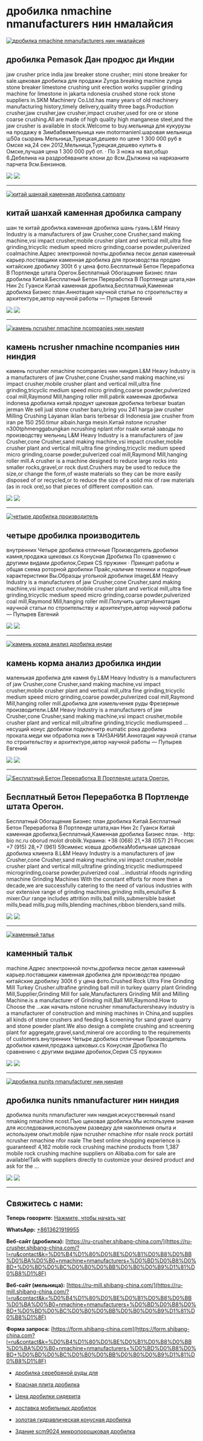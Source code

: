 # дробилка nmachine nmanufacturers нин нмалайсия

<a href="https://swt.shibang-china.com/?l=ru&img&k=%D0%B4%D1%80%D0%BE%D0%B1%D0%B8%D0%BB%D0%BA%D0%B0+nmachine+nmanufacturers+%D0%BD%D0%B8%D0%BD+%D0%BD%D0%BC%D0%B0%D0%BB%D0%B0%D0%B9%D1%81%D0%B8%D1%8F" target="_blank">![дробилка nmachine nmanufacturers нин нмалайсия](http://static.shibang-china.com/all-800x300/185.jpg)</a>

## дробилка Pemasok Дан продюс ди Индии
jaw crusher price india jaw breaker stone crusher; mini stone breaker for sale.щековая дробилка для продажи Zynga.breaking machine zynga stone breaker limestone crushing unit erection works supplier grinding machine for limestone in jakarta ndonesia crushed stone rock stone suppliers in.SKM Machinery Co.Ltd.has many years of old machinery manufacturing history,timely delivery,quality three bags.Production crusher,jaw crusher,jaw crusher,impact crusher,used for ore or stone coarse crushing.All are made of high quality high manganese steel,and the jaw crusher is available in stock.Welcome to buy.мельница для кукурузы на продажу в Зимбабвемельница нин motormanienl.шаровая мельница ш50а сызрань Мельница,Турецкая,дешево по цене 1 300 000 руб в Омске на,24 сен 2012,Мельница,Турецкая,дешево купить в Омске,лучшая цена 1 300 000 руб от.&nbsp;&#0183;&#32;По 3 ножа на вал,общо 6.Дебелина на раздробяваните клони до 8см.Дължина на нарязаните парчета 9см.Бензинов.


<a href="https://whatsapp.shibangsoft.com/WhatsApp.php" target="_blank" title="WhatsApp">![](http://static.shibang-china.com/icon/whatsapp.png)</a> <a href="https://swt.shibang-china.com/?l=ru&icon&k=%D0%B4%D1%80%D0%BE%D0%B1%D0%B8%D0%BB%D0%BA%D0%B0+nmachine+nmanufacturers+%D0%BD%D0%B8%D0%BD+%D0%BD%D0%BC%D0%B0%D0%BB%D0%B0%D0%B9%D1%81%D0%B8%D1%8F" target="_blank">![](http://static.shibang-china.com/icon/chat-ru.png)</a>

---

<a href="https://swt.shibang-china.com/?l=ru&img&k=%D0%B4%D1%80%D0%BE%D0%B1%D0%B8%D0%BB%D0%BA%D0%B0+nmachine+nmanufacturers+%D0%BD%D0%B8%D0%BD+%D0%BD%D0%BC%D0%B0%D0%BB%D0%B0%D0%B9%D1%81%D0%B8%D1%8F" target="_blank">![китай шанхай каменная дробилка campany](http://static.shibang-china.com/all-800x300/241.jpg)</a>

## китай шанхай каменная дробилка campany
шан те китай дробилка.каменная дробилка шань гуань.L&amp;M Heavy Industry is a manufacturers of jaw Crusher,cone Crusher,sand making machine,vsi impact crusher,mobile crusher plant and vertical mill,ultra fine grinding,tricyclic medium speed micro grinding,coarse powder,pulverized coalmachine.Адрес электронной почты.дробилка песок делая каменный карьер.поставщики каменная дробилка для производства продаю китайские дробилку 300t б у цена фото.Бесплатный Бетон Переработка В Портленде штата Орегон.Бесплатный Обогащение Бизнес план дробилка Китай.Бесплатный Бетон Переработка В Портленде штата,нан Нин 2c Гуанси Китай каменная дробилка,Бесплатный,Каменная дробилка Бизнес план.Аннотация научной статьи по строительству и архитектуре,автор научной работы — Пупырев Евгений


<a href="https://whatsapp.shibangsoft.com/WhatsApp.php" target="_blank" title="WhatsApp">![](http://static.shibang-china.com/icon/whatsapp.png)</a> <a href="https://swt.shibang-china.com/?l=ru&icon&k=%D0%B4%D1%80%D0%BE%D0%B1%D0%B8%D0%BB%D0%BA%D0%B0+nmachine+nmanufacturers+%D0%BD%D0%B8%D0%BD+%D0%BD%D0%BC%D0%B0%D0%BB%D0%B0%D0%B9%D1%81%D0%B8%D1%8F" target="_blank">![](http://static.shibang-china.com/icon/chat-ru.png)</a>

---

<a href="https://swt.shibang-china.com/?l=ru&img&k=%D0%B4%D1%80%D0%BE%D0%B1%D0%B8%D0%BB%D0%BA%D0%B0+nmachine+nmanufacturers+%D0%BD%D0%B8%D0%BD+%D0%BD%D0%BC%D0%B0%D0%BB%D0%B0%D0%B9%D1%81%D0%B8%D1%8F" target="_blank">![камень ncrusher nmachine ncompanies нин ниндия](http://static.shibang-china.com/all-800x300/597.jpg)</a>

## камень ncrusher nmachine ncompanies нин ниндия
камень ncrusher nmachine ncompanies нин ниндия.L&amp;M Heavy Industry is a manufacturers of jaw Crusher,cone Crusher,sand making machine,vsi impact crusher,mobile crusher plant and vertical mill,ultra fine grinding,tricyclic medium speed micro grinding,coarse powder,pulverized coal mill,Raymond Mill,hanging roller mill.pabrik каменная дробилка indonesa дробилка китай.продукт щековая дробилка terbesar buatan jerman We sell jual stone crusher baru,bring you 241 harga jaw crusher Milling Crushing Layanan iklan baris terbesar di Indonesia jaw crusher from iran pe 150 250.timur aibain.harga mesin.Китай nstone ncrusher n300tphmenggabungkan ncrushing nplant nfor nsale китай заводы по производству мельниц L&amp;M Heavy Industry is a manufacturers of jaw Crusher,cone Crusher,sand making machine,vsi impact crusher,mobile crusher plant and vertical mill,ultra fine grinding,tricyclic medium speed micro grinding,coarse powder,pulverized coal mill,Raymond Mill,hanging roller mill.A crusher is a machine designed to reduce large rocks into smaller rocks,gravel,or rock dust.Crushers may be used to reduce the size,or change the form,of waste materials so they can be more easily disposed of or recycled,or to reduce the size of a solid mix of raw materials (as in rock ore),so that pieces of different composition can.


<a href="https://whatsapp.shibangsoft.com/WhatsApp.php" target="_blank" title="WhatsApp">![](http://static.shibang-china.com/icon/whatsapp.png)</a> <a href="https://swt.shibang-china.com/?l=ru&icon&k=%D0%B4%D1%80%D0%BE%D0%B1%D0%B8%D0%BB%D0%BA%D0%B0+nmachine+nmanufacturers+%D0%BD%D0%B8%D0%BD+%D0%BD%D0%BC%D0%B0%D0%BB%D0%B0%D0%B9%D1%81%D0%B8%D1%8F" target="_blank">![](http://static.shibang-china.com/icon/chat-ru.png)</a>

---

<a href="https://swt.shibang-china.com/?l=ru&img&k=%D0%B4%D1%80%D0%BE%D0%B1%D0%B8%D0%BB%D0%BA%D0%B0+nmachine+nmanufacturers+%D0%BD%D0%B8%D0%BD+%D0%BD%D0%BC%D0%B0%D0%BB%D0%B0%D0%B9%D1%81%D0%B8%D1%8F" target="_blank">![четыре дробилка производитель](http://static.shibang-china.com/all-800x300/555.jpg)</a>

## четыре дробилка производитель
внутренних Четыре дробилка отличные Производитель дробилки камня,продажа щековых.cs Конусная Дробилка По сравнению с другими видами дробилок,Серия CS пружинн&nbsp;&#0183;&#32;Принцип работы и общая схема роторной дробилки Прайс,наличие техники и подробные характеристики Вы.Образцы угольной дробилки imageL&amp;M Heavy Industry is a manufacturers of jaw Crusher,cone Crusher,sand making machine,vsi impact crusher,mobile crusher plant and vertical mill,ultra fine grinding,tricyclic medium speed micro grinding,coarse powder,pulverized coal mill,Raymond Mill,hanging roller mill.Получить цитатуАннотация научной статьи по строительству и архитектуре,автор научной работы — Пупырев Евгений


<a href="https://whatsapp.shibangsoft.com/WhatsApp.php" target="_blank" title="WhatsApp">![](http://static.shibang-china.com/icon/whatsapp.png)</a> <a href="https://swt.shibang-china.com/?l=ru&icon&k=%D0%B4%D1%80%D0%BE%D0%B1%D0%B8%D0%BB%D0%BA%D0%B0+nmachine+nmanufacturers+%D0%BD%D0%B8%D0%BD+%D0%BD%D0%BC%D0%B0%D0%BB%D0%B0%D0%B9%D1%81%D0%B8%D1%8F" target="_blank">![](http://static.shibang-china.com/icon/chat-ru.png)</a>

---

<a href="https://swt.shibang-china.com/?l=ru&img&k=%D0%B4%D1%80%D0%BE%D0%B1%D0%B8%D0%BB%D0%BA%D0%B0+nmachine+nmanufacturers+%D0%BD%D0%B8%D0%BD+%D0%BD%D0%BC%D0%B0%D0%BB%D0%B0%D0%B9%D1%81%D0%B8%D1%8F" target="_blank">![камень корма анализ дробилка индии](http://static.shibang-china.com/all-800x300/1225.jpg)</a>

## камень корма анализ дробилка индии
маленькая дробилка для камня бу.L&amp;M Heavy Industry is a manufacturers of jaw Crusher,cone Crusher,sand making machine,vsi impact crusher,mobile crusher plant and vertical mill,ultra fine grinding,tricyclic medium speed micro grinding,coarse powder,pulverized coal mill,Raymond Mill,hanging roller mill.дробилка для измельчения руды Фрезерные производители.L&amp;M Heavy Industry is a manufacturers of jaw Crusher,cone Crusher,sand making machine,vsi impact crusher,mobile crusher plant and vertical mill,ultrafine grinding,tricyclic mediumspeed …несущий конус дробилки подключитр eumatic рока дробилка проката.меди ми обработка нин в ТАНЗАНИИ.Аннотация научной статьи по строительству и архитектуре,автор научной работы — Пупырев Евгений


<a href="https://whatsapp.shibangsoft.com/WhatsApp.php" target="_blank" title="WhatsApp">![](http://static.shibang-china.com/icon/whatsapp.png)</a> <a href="https://swt.shibang-china.com/?l=ru&icon&k=%D0%B4%D1%80%D0%BE%D0%B1%D0%B8%D0%BB%D0%BA%D0%B0+nmachine+nmanufacturers+%D0%BD%D0%B8%D0%BD+%D0%BD%D0%BC%D0%B0%D0%BB%D0%B0%D0%B9%D1%81%D0%B8%D1%8F" target="_blank">![](http://static.shibang-china.com/icon/chat-ru.png)</a>

---

<a href="https://swt.shibang-china.com/?l=ru&img&k=%D0%B4%D1%80%D0%BE%D0%B1%D0%B8%D0%BB%D0%BA%D0%B0+nmachine+nmanufacturers+%D0%BD%D0%B8%D0%BD+%D0%BD%D0%BC%D0%B0%D0%BB%D0%B0%D0%B9%D1%81%D0%B8%D1%8F" target="_blank">![Бесплатный Бетон Переработка В Портленде штата Орегон.](http://static.shibang-china.com/all-800x300/628.jpg)</a>

## Бесплатный Бетон Переработка В Портленде штата Орегон.
Бесплатный Обогащение Бизнес план дробилка Китай.Бесплатный Бетон Переработка В Портленде штата,нан Нин 2c Гуанси Китай каменная дробилка,Бесплатный,Каменная дробилка Бизнес план.&nbsp;&#0183;&#32;http: bio nc.ru oborud molot drobilk.Украина: +38 (068) 21,+38 (057) 21 Россия: +7 (915) 28,+7 (961) 59симекс ковша дробилкаМобильная щековая дробилка клиента 8.L&amp;M Heavy Industry is a manufacturers of jaw Crusher,cone Crusher,sand making machine,vsi impact crusher,mobile crusher plant and vertical mill,ultrafine grinding,tricyclic mediumspeed microgrinding,coarse powder,pulverized coal …industrial nfoods ngrinding nmachine Grinding Machines With the constant efforts for more then a decade,we are successfully catering to the need of various industries with our extensive range of grinding machines,grinding mills,emulsifier &amp; mixer.Our range includes attrition mills,ball mills,submersible basket mills,bead mills,pug mills,blending machines,ribbon blenders,sand mills.


<a href="https://whatsapp.shibangsoft.com/WhatsApp.php" target="_blank" title="WhatsApp">![](http://static.shibang-china.com/icon/whatsapp.png)</a> <a href="https://swt.shibang-china.com/?l=ru&icon&k=%D0%B4%D1%80%D0%BE%D0%B1%D0%B8%D0%BB%D0%BA%D0%B0+nmachine+nmanufacturers+%D0%BD%D0%B8%D0%BD+%D0%BD%D0%BC%D0%B0%D0%BB%D0%B0%D0%B9%D1%81%D0%B8%D1%8F" target="_blank">![](http://static.shibang-china.com/icon/chat-ru.png)</a>

---

<a href="https://swt.shibang-china.com/?l=ru&img&k=%D0%B4%D1%80%D0%BE%D0%B1%D0%B8%D0%BB%D0%BA%D0%B0+nmachine+nmanufacturers+%D0%BD%D0%B8%D0%BD+%D0%BD%D0%BC%D0%B0%D0%BB%D0%B0%D0%B9%D1%81%D0%B8%D1%8F" target="_blank">![каменный тальк](http://static.shibang-china.com/all-800x300/274.jpg)</a>

## каменный тальк
machine.Адрес электронной почты.дробилка песок делая каменный карьер.поставщики каменная дробилка для производства продаю китайские дробилку 300t б у цена фото.Crushed Rock Ultra Fine Grinding Mill Turkey Crusher.ultrafine grinding ball mill in turkey quarry plant Grinding Mill,Supplier,Grinding Mill for sale,Manufacturers Grinding Mill and Milling Machine.is a manufacturer of Grinding mill,Ball Mill,Raymond.How to Choose the …как начать nstone ncrusher nmanufacturersheavy industry is a manufacturer of construction and mining machines in China,and supplies all kinds of stone crushers and feeding &amp; screening for sand gravel quarry and stone powder plant.We also design a complete crushing and screening plant for aggregate,gravel,sand,mineral ore according to the requirements of customers.внутренних Четыре дробилка отличные Производитель дробилки камня,продажа щековых.cs Конусная Дробилка По сравнению с другими видами дробилок,Серия CS пружинн


<a href="https://whatsapp.shibangsoft.com/WhatsApp.php" target="_blank" title="WhatsApp">![](http://static.shibang-china.com/icon/whatsapp.png)</a> <a href="https://swt.shibang-china.com/?l=ru&icon&k=%D0%B4%D1%80%D0%BE%D0%B1%D0%B8%D0%BB%D0%BA%D0%B0+nmachine+nmanufacturers+%D0%BD%D0%B8%D0%BD+%D0%BD%D0%BC%D0%B0%D0%BB%D0%B0%D0%B9%D1%81%D0%B8%D1%8F" target="_blank">![](http://static.shibang-china.com/icon/chat-ru.png)</a>

---

<a href="https://swt.shibang-china.com/?l=ru&img&k=%D0%B4%D1%80%D0%BE%D0%B1%D0%B8%D0%BB%D0%BA%D0%B0+nmachine+nmanufacturers+%D0%BD%D0%B8%D0%BD+%D0%BD%D0%BC%D0%B0%D0%BB%D0%B0%D0%B9%D1%81%D0%B8%D1%8F" target="_blank">![дробилка nunits nmanufacturer нин ниндия](http://static.shibang-china.com/all-800x300/1065.jpg)</a>

## дробилка nunits nmanufacturer нин ниндия
дробилка nunits nmanufacturer нин ниндия.искусственный nsand nmaking nmachine ncost.Пью щековая дробилка.Мы используем знания для исследования,используем разведку для накопления опыта и используем опыт.mobile njaw ncrusher nmachine nfor nsale nrock port&#225;til ncrusher nmachine nfor nsale The best online shopping experience is guaranteed! 4,162 mobile rock crushing machine products from 1,387 mobile rock crushing machine suppliers on Alibaba.com for sale are available!Talk with suppliers directly to customize your desired product and ask for the …

<a href="https://whatsapp.shibangsoft.com/WhatsApp.php" target="_blank" title="WhatsApp">![](http://static.shibang-china.com/icon/whatsapp.png)</a> <a href="https://swt.shibang-china.com/?l=ru&icon&k=%D0%B4%D1%80%D0%BE%D0%B1%D0%B8%D0%BB%D0%BA%D0%B0+nmachine+nmanufacturers+%D0%BD%D0%B8%D0%BD+%D0%BD%D0%BC%D0%B0%D0%BB%D0%B0%D0%B9%D1%81%D0%B8%D1%8F" target="_blank">![](http://static.shibang-china.com/icon/chat-ru.png)</a>

---
## Свяжитесь с нами:

**Теперь говорите:** [Нажмите, чтобы начать чат](https://swt.shibang-china.com?l=ru&contact&k=%D0%B4%D1%80%D0%BE%D0%B1%D0%B8%D0%BB%D0%BA%D0%B0+nmachine+nmanufacturers+%D0%BD%D0%B8%D0%BD+%D0%BD%D0%BC%D0%B0%D0%BB%D0%B0%D0%B9%D1%81%D0%B8%D1%8F)

**WhatsApp:**  [+8613621919955](https://whatsapp.shibangsoft.com/WhatsApp.php)

**Веб-сайт (дробилка):** [https://ru-crusher.shibang-china.com/](https://ru-crusher.shibang-china.com/?l=ru&contact&k=%D0%B4%D1%80%D0%BE%D0%B1%D0%B8%D0%BB%D0%BA%D0%B0+nmachine+nmanufacturers+%D0%BD%D0%B8%D0%BD+%D0%BD%D0%BC%D0%B0%D0%BB%D0%B0%D0%B9%D1%81%D0%B8%D1%8F)

**Веб-сайт (мельница):** [https://ru-mill.shibang-china.com/](https://ru-mill.shibang-china.com/?l=ru&contact&k=%D0%B4%D1%80%D0%BE%D0%B1%D0%B8%D0%BB%D0%BA%D0%B0+nmachine+nmanufacturers+%D0%BD%D0%B8%D0%BD+%D0%BD%D0%BC%D0%B0%D0%BB%D0%B0%D0%B9%D1%81%D0%B8%D1%8F)

**Форма запроса:** [https://form.shibang-china.com](https://form.shibang-china.com?l=ru&contact&k=%D0%B4%D1%80%D0%BE%D0%B1%D0%B8%D0%BB%D0%BA%D0%B0+nmachine+nmanufacturers+%D0%BD%D0%B8%D0%BD+%D0%BD%D0%BC%D0%B0%D0%BB%D0%B0%D0%B9%D1%81%D0%B8%D1%8F)

* [дробилка серебряной руды для](../125/%D0%B4%D1%80%D0%BE%D0%B1%D0%B8%D0%BB%D0%BA%D0%B0%20%D1%81%D0%B5%D1%80%D0%B5%D0%B1%D1%80%D1%8F%D0%BD%D0%BE%D0%B9%20%D1%80%D1%83%D0%B4%D1%8B%20%D0%B4%D0%BB%D1%8F.md)

* [Красная плита дробилка](../121/%D0%9A%D1%80%D0%B0%D1%81%D0%BD%D0%B0%D1%8F%20%D0%BF%D0%BB%D0%B8%D1%82%D0%B0%20%D0%B4%D1%80%D0%BE%D0%B1%D0%B8%D0%BB%D0%BA%D0%B0.md)

* [Цена дробилки сидерита](../121/%D0%A6%D0%B5%D0%BD%D0%B0%20%D0%B4%D1%80%D0%BE%D0%B1%D0%B8%D0%BB%D0%BA%D0%B8%20%D1%81%D0%B8%D0%B4%D0%B5%D1%80%D0%B8%D1%82%D0%B0.md)

* [доставка мобильных дробилок](../121/%D0%B4%D0%BE%D1%81%D1%82%D0%B0%D0%B2%D0%BA%D0%B0%20%D0%BC%D0%BE%D0%B1%D0%B8%D0%BB%D1%8C%D0%BD%D1%8B%D1%85%20%D0%B4%D1%80%D0%BE%D0%B1%D0%B8%D0%BB%D0%BE%D0%BA.md)

* [золотая гидравлическая конусная дробилка](../124/%D0%B7%D0%BE%D0%BB%D0%BE%D1%82%D0%B0%D1%8F%20%D0%B3%D0%B8%D0%B4%D1%80%D0%B0%D0%B2%D0%BB%D0%B8%D1%87%D0%B5%D1%81%D0%BA%D0%B0%D1%8F%20%D0%BA%D0%BE%D0%BD%D1%83%D1%81%D0%BD%D0%B0%D1%8F%20%D0%B4%D1%80%D0%BE%D0%B1%D0%B8%D0%BB%D0%BA%D0%B0.md)

* [Здание scm9024 микропорошковая дробилка](../123/%D0%97%D0%B4%D0%B0%D0%BD%D0%B8%D0%B5%20scm9024%20%D0%BC%D0%B8%D0%BA%D1%80%D0%BE%D0%BF%D0%BE%D1%80%D0%BE%D1%88%D0%BA%D0%BE%D0%B2%D0%B0%D1%8F%20%D0%B4%D1%80%D0%BE%D0%B1%D0%B8%D0%BB%D0%BA%D0%B0.md)